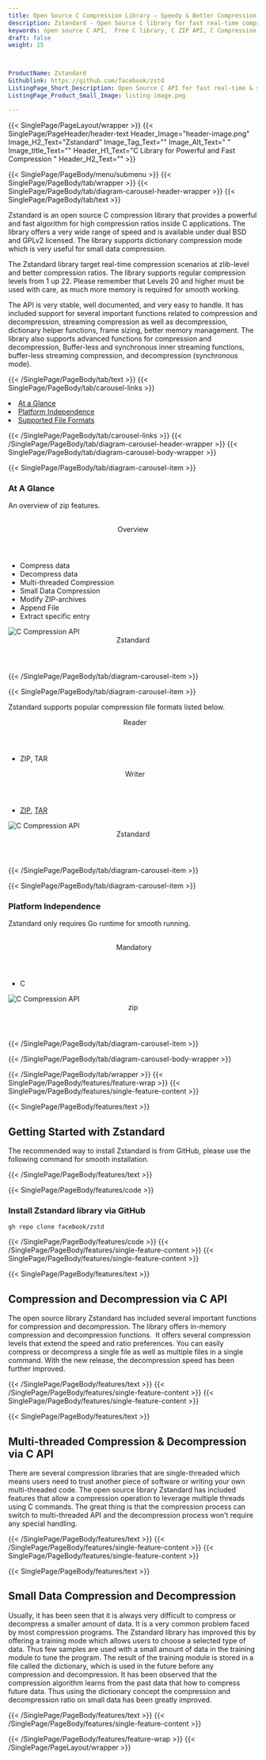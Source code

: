 ```yaml
---
title: Open Source C Compression Library – Speedy & Better Compression Ratios
description: Zstandard - Open Source C library for fast real-time compression & decompression. It supports better small Data compression, high compression ratios & more.
keywords: open source C API,  Free C library, C ZIP API, C Compression API, compress files via C API, decompress files, ZIP C API, C compression Library, Open Source C Library, C Zip programming, create  zip archives, Opening zip archives, create BZIP2 archives, save archive to a file, List zip archive, RAR Archive, Small Data compression, special mode for small data
draft: false
weight: 15



ProductName: Zstandard
Githublink: https://github.com/facebook/zstd
ListingPage_Short_Description: Open Source C API for fast real-time & small data compression and decompression.
ListingPage_Product_Small_Image: listing-image.png 

---
```


{{< SinglePage/PageLayout/wrapper >}}
{{< SinglePage/PageHeader/header-text
Header_Image="header-image.png"
Image_H2_Text="Zstandard"
Image_Tag_Text=""
Image_Alt_Text=" "
Image_title_Text=""
Header_H1_Text="C Library for Powerful and Fast Compression "
Header_H2_Text="" >}}

{{< SinglePage/PageBody/menu/submenu >}}
{{< SinglePage/PageBody/tab/wrapper >}}
{{< SinglePage/PageBody/tab/diagram-carousel-header-wrapper >}}
{{< SinglePage/PageBody/tab/text >}}



<p>Zstandard is an open source C compression library that provides a powerful and fast algorithm for high compression ratios inside C applications. The library offers a very wide range of speed and is available under dual BSD and GPLv2 licensed. The library supports dictionary compression mode which is very useful for small data compression.</p>
<p>The Zstandard library target real-time compression scenarios at zlib-level and better compression ratios. The library supports regular compression levels from 1 up 22. Please remember that Levels 20 and higher must be used with care, as much more memory is required for smooth working.</p>
<p>The API is very stable, well documented, and very easy to handle. It has included support for several important functions related to compression and decompression, streaming compression as well as decompression, dictionary helper functions, frame sizing, better memory management. The library also supports advanced functions for compression and decompression, Buffer-less and synchronous inner streaming functions, buffer-less streaming compression, and decompression (synchronous mode).</p>

{{< /SinglePage/PageBody/tab/text >}}
{{< SinglePage/PageBody/tab/carousel-links >}}

<li data-target="#diagramcarousel" data-slide-to="0"><a href="#">At a Glance</a></li>
<li data-target="#diagramcarousel" data-slide-to="2"><a href="#">Platform Independence</a></li>
<li data-target="#diagramcarousel" data-slide-to="1"><a class="activetab" href="#">Supported File Formats</a></li>


{{< /SinglePage/PageBody/tab/carousel-links >}}
{{< /SinglePage/PageBody/tab/diagram-carousel-header-wrapper >}}
{{< SinglePage/PageBody/tab/diagram-carousel-body-wrapper >}}

{{< SinglePage/PageBody/tab/diagram-carousel-item >}}
<h3>At A Glance</h3>
<p>An overview of zip features.</p>
<div class="diagram1 d1-poi">
<div class="d1-row">
<div class="d1-col d1-left"> </div>
<!--/left-->
<div class="d1-col d1-right"><header>Overview</header>
<ul>
<li>Compress data</li>
<li>Decompress data</li>
<li>Multi-threaded Compression</li>
<li>Small Data Compression</li>
<li>Modify ZIP-archives</li>
<li>Append File</li>
<li>Extract specific entry</li>
</ul>
</div>
<!--/right--></div>
<!--/row-->
<div class="d1-logo"><img class="bg-lite" src='listing-image.png' alt="C Compression API"><header>Zstandard</header><footer><small></small></footer></div>
<!--/logo--></div>
<!--/diagram1-->
{{< /SinglePage/PageBody/tab/diagram-carousel-item >}}

{{< SinglePage/PageBody/tab/diagram-carousel-item >}}
<p>Zstandard supports popular compression file formats listed below.</p>
<div class="diagram1 d2  d1-poi">
<div class="d1-row">
<div class="d1-col d1-left"><header><i class="fa fa-arrows-v "> </i> Reader</header>
<ul>
<li>ZIP, TAR</li>
</ul>
</div>
<!--/left-->
<div class="d1-col d1-right"><header><i class="fa  fa-long-arrow-down"> </i> Writer</header>
<ul>
<li><a href="https://docs.fileformat.com/compression/zip/">ZIP</a>, <a href="https://docs.fileformat.com/compression/tar/">TAR</a></li>
</ul>
</div>
<!--/right--></div>
<!--/row-->
<div class="d1-logo"><img class="bg-lite" src='listing-image.png' alt="C Compression API"><header>Zstandard</header><footer><small></small></footer></div>
<!--/logo--></div>
<!--/diagram2-->
{{< /SinglePage/PageBody/tab/diagram-carousel-item >}}

{{< SinglePage/PageBody/tab/diagram-carousel-item >}}
<h3>Platform Independence</h3>
<p>Zstandard only requires Go runtime for smooth running.</p>
<div class="diagram1 d1-poi">
<div class="d1-row">
<div class="d1-col d1-left"> </div>
<!--/left-->
<div class="d1-col d1-right"><header><i class="fa fa-cubes"> </i>Mandatory</header>
<ul>
<li>C</li>
</ul>
</div>
<!--/right--></div>
<!--/row-->
<div class="d1-logo"><img class="bg-lite" src='listing-image.png' alt="C Compression API"><header>zip</header><footer><small></small></footer></div>
<!--/logo--></div>
<!--/diagram2 -->
{{< /SinglePage/PageBody/tab/diagram-carousel-item >}}

{{< /SinglePage/PageBody/tab/diagram-carousel-body-wrapper >}}

{{< /SinglePage/PageBody/tab/wrapper >}}
{{< SinglePage/PageBody/features/feature-wrap >}}
{{< SinglePage/PageBody/features/single-feature-content >}}

{{< SinglePage/PageBody/features/text >}}
<h2 class="h2title">Getting Started with Zstandard</h2>
<p>The recommended way to install Zstandard is from GitHub, please use the following command for smooth installation.</p>
{{< /SinglePage/PageBody/features/text >}}

{{< SinglePage/PageBody/features/code >}}
<h3>Install Zstandard library via GitHub</h3>
<pre><code class="html">gh repo clone facebook/zstd</code></pre>


{{< /SinglePage/PageBody/features/code >}}
{{< /SinglePage/PageBody/features/single-feature-content >}}
{{< SinglePage/PageBody/features/single-feature-content >}}

{{< SinglePage/PageBody/features/text >}}
<h2 class="h2title">Compression and Decompression via C API</h2>
<p>The open source library Zstandard has included several important functions for compression and decompression. The library offers in-memory compression and decompression functions.  It offers several compression levels that extend the speed and ratio preferences. You can easily compress or decompress a single file as well as multiple files in a single command. With the new release, the decompression speed has been further improved.</p>

{{< /SinglePage/PageBody/features/text >}}
{{< /SinglePage/PageBody/features/single-feature-content >}}
{{< SinglePage/PageBody/features/single-feature-content >}}

{{< SinglePage/PageBody/features/text >}}
<h2 class="h2title">Multi-threaded Compression & Decompression via C API</h2>
<p>There are several compression libraries that are single-threaded which means users need to trust another piece of software or writing your own multi-threaded code. The open source library Zstandard has included features that allow a compression operation to leverage multiple threads using C commands. The great thing is that the compression process can switch to multi-threaded API and the decompression process won’t require any special handling.</p>

{{< /SinglePage/PageBody/features/text >}}
{{< /SinglePage/PageBody/features/single-feature-content >}}
{{< SinglePage/PageBody/features/single-feature-content >}}

{{< SinglePage/PageBody/features/text >}}
<h2 class="h2title">Small Data Compression and Decompression</h2>
<p>Usually, it has been seen that it is always very difficult to compress or decompress a smaller amount of data. It is a very common problem faced by most compression programs. The Zstandard library has improved this by offering a training mode which allows users to choose a selected type of data. Thus few samples are used with a small amount of data in the training module to tune the program. The result of the training module is stored in a file called the dictionary, which is used in the future before any compression and decompression. It has been observed that the compression algorithm learns from the past data that how to compress future data. Thus using the dictionary concept the compression and decompression ratio on small data has been greatly improved.</p>

{{< /SinglePage/PageBody/features/text >}}
{{< /SinglePage/PageBody/features/single-feature-content >}}

{{< /SinglePage/PageBody/features/feature-wrap >}}
{{< /SinglePage/PageLayout/wrapper >}}